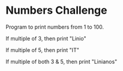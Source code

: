 # Numbers Challenge

Program to print numbers from 1 to 100.

If multiple of 3, then print "Linio"

If multiple of 5, then print "IT"

If multiple of both 3 & 5, then print "Linianos"

